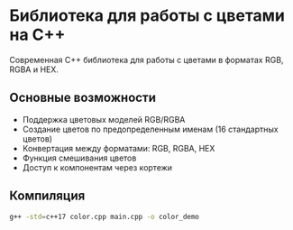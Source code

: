 # Библиотека для работы с цветами на C++

Современная C++ библиотека для работы с цветами в форматах RGB, RGBA и HEX.

## Основные возможности
- Поддержка цветовых моделей RGB/RGBA
- Создание цветов по предопределенным именам (16 стандартных цветов)
- Конвертация между форматами: RGB, RGBA, HEX
- Функция смешивания цветов
- Доступ к компонентам через кортежи

## Компиляция
```bash
g++ -std=c++17 color.cpp main.cpp -o color_demo